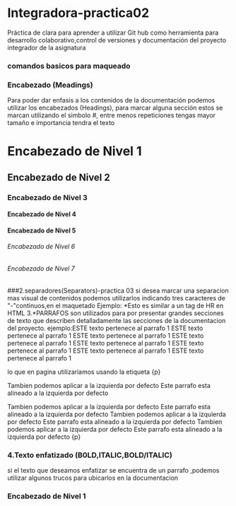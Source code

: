 # Integradora-practica02
Práctica de clara para aprender a utilizar Git hub como herramienta para desarrollo colaborativo,control de versiones y documentación del proyecto integrador de la asignatura 

### comandos basicos para maqueado
### Encabezado (Meadings)
Para poder dar enfasis a los contenidos de la documentación podemos utilizar los encabezados (Headings), para marcar alguna sección estos se marcan utilizando el simbolo #, entre menos repeticiones tengas mayor tamaño e importancia tendra el texto



# Encabezado de Nivel 1
## Encabezado de Nivel 2
### Encabezado de Nivel 3
#### Encabezado de Nivel 4
#### Encabezado de Nivel 5
###### Encabezado de Nivel 6
###### Encabezado de Nivel 7

###2.separadores(Separators)-practica 03
si desea marcar una separacion mas visual de contenidos podemos utilizarlos indicando tres caracteres de "-"continuos,en el maquetado
Ejemplo:
*Esto es similar a un tag de HR en HTML
3.*PARRAFOS
son utilizados para por presentar grandes secciones de texto que describen detalladamente las secciones de la documentacion del proyecto.
ejemplo:ESTE texto pertenece al parrafo 1   ESTE texto pertenece al parrafo 1   ESTE texto pertenece al parrafo 1 ESTE texto pertenece al parrafo 1 
ESTE texto pertenece al parrafo 1  ESTE texto pertenece al parrafo 1  ESTE texto pertenece al parrafo 1  ESTE texto pertenece al parrafo 1 

lo que en pagina utilizariamos usando la etiqueta {p}
   
Tambien podemos aplicar a la izquierda por defecto Este parrafo esta alineado a la izquierda por defecto

Tambien podemos aplicar a la izquierda por defecto Este parrafo esta alineado a la izquierda por defecto
Tambien podemos aplicar a la izquierda por defecto Este parrafo esta alineado a la izquierda por defecto
Tambien podemos aplicar a la izquierda por defecto Este parrafo esta alineado a la izquierda por defecto
{p}
### 4.Texto enfatizado (B0LD,ITALIC,BOLD/ITALIC)
si el texto que deseamos enfatizar se encuentra de un parrafo ,podemos utilizar algunos trucos para ubicarlos en la documentacion
### Encabezado de Nivel 1
